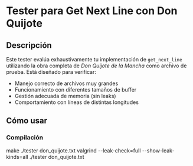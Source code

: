 # Tester para Get Next Line con Don Quijote

## Descripción
Este tester evalúa exhaustivamente tu implementación de `get_next_line` utilizando la obra completa de *Don Quijote de la Mancha* como archivo de prueba. Está diseñado para verificar:

- Manejo correcto de archivos muy grandes
- Funcionamiento con diferentes tamaños de buffer
- Gestión adecuada de memoria (sin leaks)
- Comportamiento con líneas de distintas longitudes

## Cómo usar

### Compilación
make
./tester don_quijote.txt
valgrind --leak-check=full --show-leak-kinds=all ./tester don_quijote.txt
